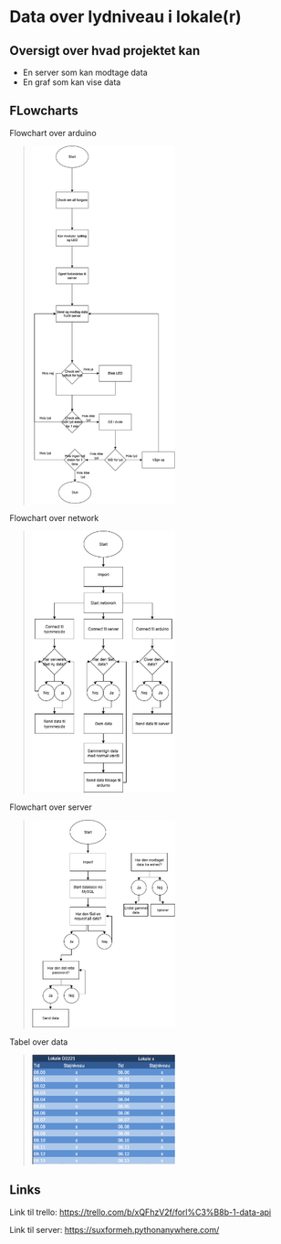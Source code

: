 # Data over lydniveau i lokale(r)

## Oversigt over hvad projektet kan

* En server som kan modtage data
* En graf som kan vise data

## FLowcharts
Flowchart over arduino 
><img width="250" src="https://github.com/LumpaClumpa/Data-for-lyd-niveau/blob/main/Flowcharts/Arduino%20flowchart.drawio.png" />
Flowchart over network
><img width="250" src="https://github.com/LumpaClumpa/Data-for-lyd-niveau/blob/main/Flowcharts/Network_Flowchart.drawio.png" />
Flowchart over server
><img width="250" src="https://github.com/LumpaClumpa/Data-for-lyd-niveau/blob/main/Flowcharts/Server_Flowchart.drawio.png" />
Tabel over data 
><img width="250" src="https://github.com/LumpaClumpa/Data-for-lyd-niveau/blob/main/Flowcharts/TabelOverData.png" />


## Links
Link til trello: https://trello.com/b/xQFhzV2f/forl%C3%B8b-1-data-api

Link til server: https://suxformeh.pythonanywhere.com/


